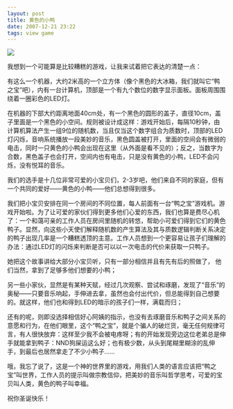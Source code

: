 ```yaml
---
layout: post
title: 黄色的小鸭
date: 2007-12-21 23:22
tags: view game
---
```

![](http://leoblog.u.qiniudn.com/17-12-13/30969804.jpg)

我想到一个可能算是比较糟糕的游戏，让我来试着把它表达的清楚一点：

有这么一个机器，大约2米高的一个立方体（像个黑色的大冰箱，我们就叫它“鸭之宝”吧），内有一台计算机，顶部是一个有九个数位的数字显示面板。面板周围围绕着一圈彩色的LED灯。

在机器的下部大约距离地面40cm处，有一个黑色的圆形的盖子，直径10cm，盖子里面是一个黑色的小空间。规则被设计成这样：游戏开始后，每隔10秒钟，由计算机算法产生一组9位的随机数，当且仅当这个数字组合为质数时，顶部的LED灯闪烁，音响系统播放一段美妙的音乐，黑色圆盖被打开，里面的空间会有微弱的电击，同时一只黄色的小鸭会出现在这里（从外面是看不见的）；反之，当数字为合数，黑色盖子也会打开，空间内也有电击，只是没有黄色的小鸭，LED不会闪烁，没有悦耳的音乐。

我们的选手是十几位非常可爱的小宝贝们，2-3岁吧，他们来自不同的家庭，但有一个共同的爱好——黄色的小鸭——他们总想得到很多。

我们把小宝贝安排在同一个房间的不同位置，每人前面有一台“鸭之宝”游戏机。游戏开始啦。为了让可爱的家伙们得到更多他们心爱的东西，我们也算是费尽心机了：一个和蔼可亲的工作人员在房间里随机的转悠，帮助小可爱们得到它们的黄色鸭子。显然，向这些小天使们解释随机数的产生算法及其与质数逻辑判断关系决定的鸭子出现几率是一个糟糕透顶的主意。工作人员想到一个更容易让孩子们理解的办法：通过LED灯的闪烁来判断是否可以以一次电击的代价来获取一只鸭子。

她把这个故事讲给大部分小宝贝听，只有一部分相信并且有先有后的照做了， 他们当然，拿到了足够多他们想要的小鸭；

另一些小家伙，显然是有某种天赋，经过几次观察、尝试和琢磨，发现了“音乐”的奥秘——只要音乐响起，手伸进去拿，虽然也会付出代价，但总能得到自己想要的。就这样，他们也和得到LED的暗示的孩子们一样，满载而归；

还有的呢，则即没选择相信好心阿姨的指示，也没有去琢磨音乐和鸭子之间关系的意愿和行为，在他们眼里，这个“鸭之宝”，就是个骗人的破烂货，毫无任何规律可言，有人很快放弃：这样至少我不会被电疼呀；有的开始发现旁边这位老弟总是伸手就能拿到鸭子：NND狗屎运这么好；也有极少数，从头到尾糊里糊涂的乱伸手，到最后也居然拿走了不少小鸭子……

哦，我忘了说了，这是一个神的世界里的游戏，用我们人类的语言应该把“鸭之宝”叫世界，工作人员的提示叫做宗教信仰，把美妙的音乐叫哲学思考，可爱的宝贝叫人类，黄色的鸭子叫幸福。

祝你圣诞快乐！
